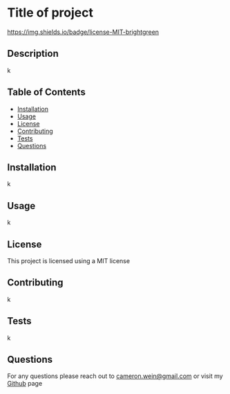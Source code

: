 # Title of project
  https://img.shields.io/badge/license-MIT-brightgreen
  ## Description

  k


  ## Table of Contents

  * [Installation](#installation)
  * [Usage](#usage)
  * [License](#license)
  * [Contributing](#contributing)
  * [Tests](#tests)
  * [Questions](#questions)
  
  
  ## Installation

  k


  ## Usage

  k


  ## License

  This project is licensed using a MIT license


  ## Contributing

  k


  ## Tests

  k


  ## Questions

  For any questions please reach out to cameron.wein@gmail.com or visit my [Github](https//:github.com/cameronwein) page 




